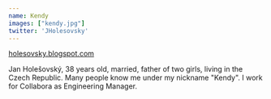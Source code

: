 ```yaml
---
name: Kendy
images: ["kendy.jpg"]
twitter: 'JHolesovsky'
---
```

[holesovsky.blogspot.com](holesovsky.blogspot.com)

Jan Holešovský, 38 years old, married, father of two girls, living in the Czech Republic. Many people know me under my nickname "Kendy". I work for Collabora as Engineering Manager.
